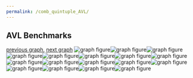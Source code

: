 ```yaml
---
permalink: /comb_quintuple_AVL/
---
```



 ## AVL Benchmarks

[previous graph](../comb_quintuple_A/), [next graph](../comb_quintuple_CYPHERD/)
![graph figure](./images/quintuple/AVL/AVL-AVL_box.png)![graph figure](./images/quintuple/AVL/AVL-A_box.png)![graph figure](./images/quintuple/AVL/AVL-CYPHERD_box.png)![graph figure](./images/quintuple/AVL/AVL-EGG_box.png)![graph figure](./images/quintuple/AVL/AVL-FACE_box.png)![graph figure](./images/quintuple/AVL/AVL-FLOYD_box.png)![graph figure](./images/quintuple/AVL/AVL-F_box.png)![graph figure](./images/quintuple/AVL/AVL-H_box.png)![graph figure](./images/quintuple/AVL/AVL-JSOND_box.png)![graph figure](./images/quintuple/AVL/AVL-K_box.png)![graph figure](./images/quintuple/AVL/AVL-O_box.png)![graph figure](./images/quintuple/AVL/AVL-PDFD_box.png)![graph figure](./images/quintuple/AVL/AVL-RB_box.png)![graph figure](./images/quintuple/AVL/AVL-ROD_box.png)![graph figure](./images/quintuple/AVL/AVL-SMATRIX_box.png)![graph figure](./images/quintuple/AVL/AVL-SORTD_box.png)![graph figure](./images/quintuple/AVL/AVL-ZB_box.png)